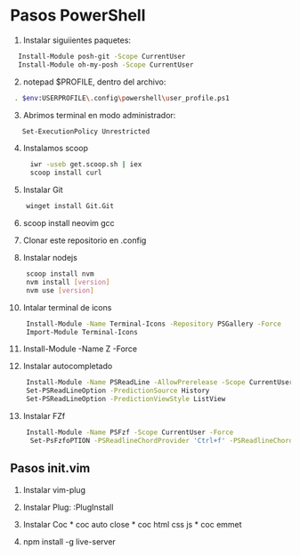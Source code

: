 # Pasos PowerShell
 
1. Instalar siguiientes paquetes: 

```sh
  Install-Module posh-git -Scope CurrentUser
  Install-Module oh-my-posh -Scope CurrentUser
```
            
2. notepad $PROFILE, dentro del archivo: 

```sh
 . $env:USERPROFILE\.config\powershell\user_profile.ps1
```

3. Abrimos terminal en modo administrador: 

```sh             
   Set-ExecutionPolicy Unrestricted
```

4. Instalamos scoop 

```sh
     iwr -useb get.scoop.sh | iex
     scoop install curl
```

5. Instalar Git

```sh
    winget install Git.Git
```

6. scoop install neovim gcc

7. Clonar este repositorio en .config

8. Instalar nodejs 

```sh
    scoop install nvm
    nvm install [version]
    nvm use [version]
```

10. Intalar terminal de icons

```sh
    Install-Module -Name Terminal-Icons -Repository PSGallery -Force
    Import-Module Terminal-Icons
```   
11. Install-Module -Name Z -Force

12. Instalar autocompletado

```sh
    Install-Module -Name PSReadLine -AllowPrerelease -Scope CurrentUser -Force -SkipPublisherCheck
    Set-PSReadLineOption -PredictionSource History
    Set-PSReadLineOption -PredictionViewStyle ListView
``` 

13. Instalar FZf

```sh
    Install-Module -Name PSFzf -Scope CurrentUser -Force
     Set-PsFzfoPTION -PSReadlineChordProvider 'Ctrl+f' -PSReadlineChordReverseHistory 'Ctrl+r'
```
 

## Pasos init.vim
 
1. Instalar vim-plug

3. Instalar Plug: :PlugInstall

4. Instalar Coc
       * coc auto close
       * coc html css js
       * coc emmet

5. npm install -g live-server
 
